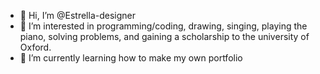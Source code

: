- 👋 Hi, I’m @Estrella-designer
- 👀 I’m interested in programming/coding, drawing, singing, playing the piano, solving problems, and gaining a scholarship to the university of Oxford.
- 🌱 I’m currently learning how to make my own portfolio


<!---
Estrella-designer/Estrella-designer is a ✨ special ✨ repository because its `README.md` (this file) appears on your GitHub profile.
You can click the Preview link to take a look at your changes.
--->
